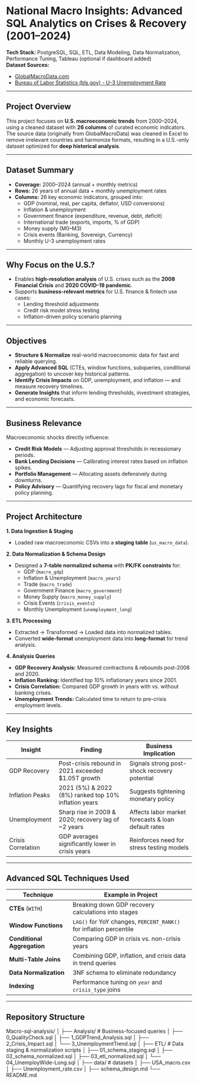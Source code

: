 # National Macro Insights: Advanced SQL Analytics on Crises & Recovery (2001–2024) 

**Tech Stack:** PostgreSQL, SQL, ETL, Data Modeling, Data Normalization, Performance Tuning, Tableau (optional if dashboard added)  
**Dataset Sources:**  
- [GlobalMacroData.com](https://www.globalmacrodata.com/data.html)
- [Bureau of Labor Statistics (bls.gov) - U-3 Unemployment Rate](https://data.bls.gov/timeseries/LNS14000000)

--- 
## Project Overview
This project focuses on **U.S. macroeconomic trends** from 2000–2024, using a cleaned dataset with **26 columns** of curated economic indicators.  
The source data (originally from GlobalMacroData) was cleaned in Excel to remove irrelevant countries and harmonize formats, resulting in a U.S.-only dataset optimized for **deep historical analysis**.

---

## Dataset Summary
- **Coverage:** 2000–2024 (annual + monthly metrics)
- **Rows:** 26 years of annual data + monthly unemployment rates
- **Columns:** 26 key economic indicators, grouped into:
  - GDP (nominal, real, per capita, deflator, USD conversions)
  - Inflation & unemployment
  - Government finance (expenditure, revenue, debt, deficit)
  - International trade (exports, imports, % of GDP)
  - Money supply (M0–M3)
  - Crisis events (Banking, Sovereign, Currency)
  - Monthly U-3 unemployment rates

---

## Why Focus on the U.S.?
- Enables **high-resolution analysis** of U.S. crises such as the **2008 Financial Crisis** and **2020 COVID-19 pandemic**.
- Supports **business-relevant metrics** for U.S. finance & fintech use cases:
  - Lending threshold adjustments
  - Credit risk model stress testing
  - Inflation-driven policy scenario planning

---

## Objectives
- **Structure & Normalize** real-world macroeconomic data for fast and reliable querying.
- **Apply Advanced SQL** (CTEs, window functions, subqueries, conditional aggregation) to uncover key historical patterns.
- **Identify Crisis Impacts** on GDP, unemployment, and inflation — and measure recovery timelines.
- **Generate Insights** that inform lending thresholds, investment strategies, and economic forecasts.

---

## Business Relevance
Macroeconomic shocks directly influence:
- **Credit Risk Models** — Adjusting approval thresholds in recessionary periods.
- **Bank Lending Decisions** — Calibrating interest rates based on inflation spikes.
- **Portfolio Management** — Allocating assets defensively during downturns.
- **Policy Advisory** — Quantifying recovery lags for fiscal and monetary policy planning.

---

## Project Architecture
**1. Data Ingestion & Staging**  
- Loaded raw macroeconomic CSVs into a **staging table** (`us_macro_data`).

**2. Data Normalization & Schema Design**  
- Designed a **7-table normalized schema** with **PK/FK constraints** for:
  - GDP (`macro_gdp`)
  - Inflation & Unemployment (`macro_years`)
  - Trade (`macro_trade`)
  - Government Finance (`macro_government`)
  - Money Supply (`macro_money_supply`)
  - Crisis Events (`crisis_events`)
  - Monthly Unemployment (`unemployment_long`)

**3. ETL Processing**  
- Extracted → Transformed → Loaded data into normalized tables.
- Converted **wide-format** unemployment data into **long-format** for trend analysis.

**4. Analysis Queries**  
- **GDP Recovery Analysis:** Measured contractions & rebounds post-2008 and 2020.
- **Inflation Ranking:** Identified top 10% inflationary years since 2001.
- **Crisis Correlation:** Compared GDP growth in years with vs. without banking crises.
- **Unemployment Trends:** Calculated time to return to pre-crisis employment levels.

---

## Key Insights
| Insight | Finding | Business Implication |
|---------|---------|----------------------|
| GDP Recovery | Post-crisis rebound in 2021 exceeded $1.05T growth | Signals strong post-shock recovery potential |
| Inflation Peaks | 2021 (5%) & 2022 (8%) ranked top 10% inflation years | Suggests tightening monetary policy |
| Unemployment | Sharp rise in 2009 & 2020; recovery lag of ~2 years | Affects labor market forecasts & loan default rates |
| Crisis Correlation | GDP averages significantly lower in crisis years | Reinforces need for stress testing models |

---

## Advanced SQL Techniques Used
| Technique | Example in Project |
|-----------|-------------------|
| **CTEs** (`WITH`) | Breaking down GDP recovery calculations into stages |
| **Window Functions** | `LAG()` for YoY changes, `PERCENT_RANK()` for inflation percentile |
| **Conditional Aggregation** | Comparing GDP in crisis vs. non-crisis years |
| **Multi-Table Joins** | Combining GDP, inflation, and crisis data in trend queries |
| **Data Normalization** | 3NF schema to eliminate redundancy |
| **Indexing** | Performance tuning on `year` and `crisis_type` joins |

---
## Repository Structure
Macro-sql-analysis/
│
├── Analysis/ # Business-focused queries
│ ├── 0_QualityCheck.sql
│ ├── 1_GDPTrend_Analysis.sql
│ ├── 2_Crisis_Impact.sql
│ └── 3_UnemploymentTrend.sql
│
├── ETL/ # Data staging & normalization scripts
│ ├── 01_schema_staging.sql
│ ├── 02_schema_normalized.sql
│ ├── 03_etl_normalized.sql
│ └── 04_UnemployWide-Long.sql
│
├── data/ #  datasets
│ ├── USA_macro.csv
│ ├── Unemployment_rate.csv
│ ├── schema_design.md
└── README.md

